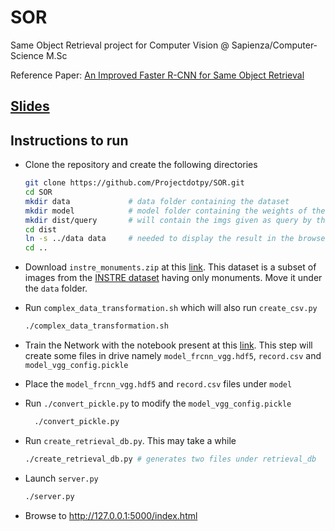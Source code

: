 # SOR

Same Object Retrieval project for Computer Vision @ Sapienza/Computer-Science M.Sc

Reference Paper: [An Improved Faster R-CNN for Same Object Retrieval](https://ieeexplore.ieee.org/document/7986979)

## [Slides](https://docs.google.com/presentation/d/131dm328uOeMdXZVKe87L_cg9ZjvruuswsrjVJDqtC2E/edit?usp=sharing)

## Instructions to run

* Clone the repository and create the following directories
    ```bash
    git clone https://github.com/Projectdotpy/SOR.git
    cd SOR
    mkdir data             # data folder containing the dataset
    mkdir model            # model folder containing the weights of the nn
    mkdir dist/query       # will contain the imgs given as query by the client
    cd dist
    ln -s ../data data     # needed to display the result in the browser
    cd ..
    ```

* Download `instre_monuments.zip` at this [link](https://drive.google.com/file/d/1gwN5qOGdxGFrUpJXX8QiEWHAw3BrShHW/view?usp=sharing). 
  This dataset is a subset of images from the [INSTRE dataset](ftp://ftp.irisa.fr/local/texmex/corpus/instre/readme.htm)
  having only monuments. Move it under the `data` folder.

* Run `complex_data_transformation.sh` which will also run `create_csv.py`

    ```bash
    ./complex_data_transformation.sh
    ```

* Train the Network with the notebook present at this [link](https://colab.research.google.com/drive/1SKBuZs9TQkncj1lEZFhS0gnQUvXL8QYa).
  This step will create some files in drive namely `model_frcnn_vgg.hdf5`,
  `record.csv` and `model_vgg_config.pickle`

* Place the `model_frcnn_vgg.hdf5` and `record.csv` files under `model`

* Run `./convert_pickle.py` to modify the `model_vgg_config.pickle`
  ```bash
    ./convert_pickle.py
  ```

* Run `create_retrieval_db.py`. This may take a while
  ```bash
  ./create_retrieval_db.py # generates two files under retrieval_db
  ```

* Launch `server.py`
  ```bash
  ./server.py
  ```

* Browse to http://127.0.0.1:5000/index.html
